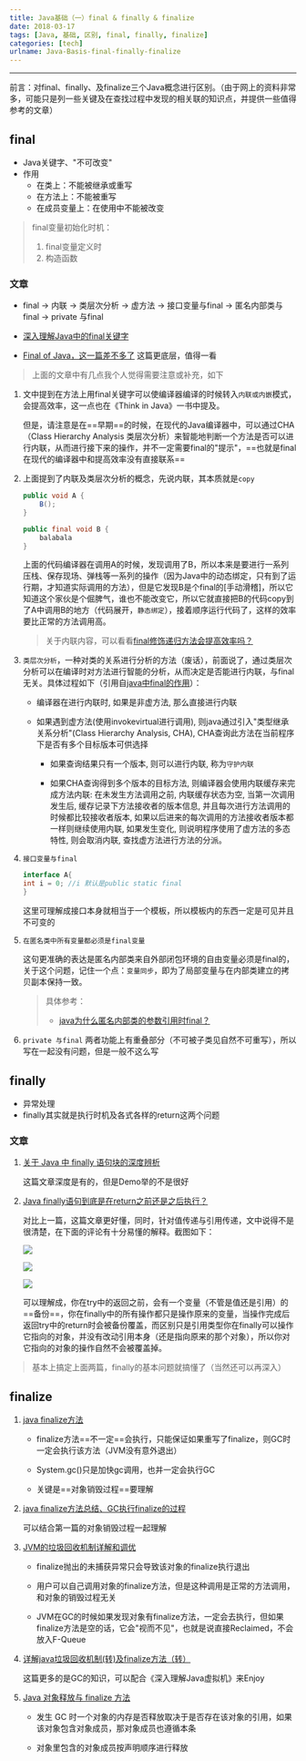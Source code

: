 ```yaml
---
title: Java基础（一）final & finally & finalize
date: 2018-03-17
tags: [Java, 基础, 区别, final, finally, finalize]
categories: [tech]
urlname: Java-Basis-final-finally-finalize
---
```

***

前言：对final、finally、及finalize三个Java概念进行区别。（由于网上的资料非常多，可能只是列一些关键及在查找过程中发现的相关联的知识点，并提供一些值得参考的文章）


<!--more-->

## final

-   Java关键字、"不可改变"
-   作用
    -   在类上：不能被继承或重写
    -   在方法上：不能被重写
    -   在成员变量上：在使用中不能被改变

>   final变量初始化时机：
>   1.  final变量定义时
>   2.  构造函数

### 文章

-   final -> 内联 -> 类层次分析 -> 虚方法 -> 接口变量与final -> 匿名内部类与final -> private 与final

-   [深入理解Java中的final关键字](http://www.importnew.com/7553.html)
-   [Final of Java，这一篇差不多了](https://www.jianshu.com/p/f68d6ef2dcf0) 
    这篇更底层，值得一看

>   上面的文章中有几点我个人觉得需要注意或补充，如下

1.  文中提到在方法上用final关键字可以使编译器编译的时候转入`内联或内嵌`模式，会提高效率，这一点也在《Think in Java》一书中提及。
    
    但是，请注意是在==早期==的时候，在现代的Java编译器中，可以通过CHA（Class Hierarchy Analysis 类层次分析）来智能地判断一个方法是否可以进行内联，从而进行接下来的操作，并不一定需要final的"提示"，==也就是final在现代的编译器中和提高效率没有直接联系==

2.  上面提到了内联及类层次分析的概念，先说内联，其本质就是`copy`

 
    ```Java
    public void A {
        B();
    }
    
    public final void B {
        balabala
    }
    ```
    
    上面的代码编译器在调用A的时候，发现调用了B，所以本来是要进行一系列压栈、保存现场、弹栈等一系列的操作（因为Java中的动态绑定，只有到了运行期，才知道实际调用的方法），但是它发现B是个final的[手动滑稽]，所以它知道这个家伙是个倔脾气，谁也不能改变它，所以它就直接把B的代码copy到了A中调用B的地方（代码展开，`静态绑定`），接着顺序运行代码了，这样的效率要比正常的方法调用高。

    >   关于内联内容，可以看看[final修饰递归方法会提高效率吗？](https://www.zhihu.com/question/66083114) 
 
    
3.  `类层次分析`，一种对类的关系进行分析的方法（废话），前面说了，通过类层次分析可以在编译时对方法进行智能的分析，从而决定是否能进行内联，与final无关。具体过程如下（引用自[java中final的作用](http://www.mamicode.com/info-detail-2206376.html)）：
    
    -   编译器在进行内联时, 如果是非虚方法, 那么直接进行内联

    -   如果遇到虚方法(使用invokevirtual进行调用), 则java通过引入"类型继承关系分析"(Class Hierarchy Analysis, CHA), CHA查询此方法在当前程序下是否有多个目标版本可供选择

        -   如果查询结果只有一个版本, 则可以进行内联, 称为`守护内联`

        -   如果CHA查询得到多个版本的目标方法, 则编译器会使用内联缓存来完成方法内联: 在未发生方法调用之前, 内联缓存状态为空, 当第一次调用发生后, 缓存记录下方法接收者的版本信息, 并且每次进行方法调用的时候都比较接收者版本, 如果以后进来的每次调用的方法接收者版本都一样则继续使用内联, 如果发生变化, 则说明程序使用了虚方法的多态特性, 则会取消内联, 查找虚方法进行方法的分派。


    
1.  `接口变量与final`
    
    ```java
    interface A{ 
    int i = 0; //i 默认是public static final
    }   
    ```
    这里可理解成接口本身就相当于一个模板，所以模板内的东西一定是可见并且不可变的
    
1.  `在匿名类中所有变量都必须是final变量`

    这句更准确的表达是匿名内部类来自外部闭包环境的自由变量必须是final的，关于这个问题，记住一个点：`变量同步`，即为了局部变量与在内部类建立的拷贝副本保持一致。

    >   具体参考：
    >   -   [java为什么匿名内部类的参数引用时final？](https://www.zhihu.com/question/21395848)

1. `private 与final`
    两者功能上有重叠部分（不可被子类见自然不可重写），所以写在一起没有问题，但是一般不这么写
    
## finally

-   异常处理
-   finally其实就是执行时机及各式各样的return这两个问题

### 文章

1.  [关于 Java 中 finally 语句块的深度辨析](https://www.ibm.com/developerworks/cn/java/j-lo-finally/)

    这篇文章深度是有的，但是Demo举的不是很好
    
2.  [Java finally语句到底是在return之前还是之后执行？](http://www.cnblogs.com/lanxuezaipiao/p/3440471.html)

    对比上一篇，这篇文章更好懂，同时，针对值传递与引用传递，文中说得不是很清楚，在下面的评论有十分易懂的解释。截图如下：
    
    ![](https://image-1251774567.cosgz.myqcloud.com/blog/2018-03-16-153954.jpg)
    
    ![](https://image-1251774567.cosgz.myqcloud.com/blog/2018-03-16-154113.jpg)
    
    ![](https://image-1251774567.cosgz.myqcloud.com/blog/2018-03-16-154145.jpg)
    
    可以理解成，你在try中的返回之前，会有一个变量（不管是值还是引用）的==备份==，你在finally中的所有操作都只是操作原来的变量，当操作完成后返回try中的return时会被备份覆盖，而区别只是引用类型你在finally可以操作它指向的对象，并没有改动引用本身（还是指向原来的那个对象），所以你对它指向的对象的操作自然不会被覆盖掉。
    
>   基本上搞定上面两篇，finally的基本问题就搞懂了（当然还可以再深入）    

## finalize

1.  [java finalize方法](https://basebase.github.io/2016/08/27/java-finalize%E6%96%B9%E6%B3%95/)

    -   finalize方法==不一定==会执行，只能保证如果重写了finalize，则GC时一定会执行该方法（JVM没有意外退出）
    
    -   System.gc()只是加快gc调用，也并一定会执行GC
    
    -   关键是==对象销毁过程==要理解

1. [java finalize方法总结、GC执行finalize的过程](http://bijian1013.iteye.com/blog/2288223)

    可以结合第一篇的对象销毁过程一起理解

1.  [JVM的垃圾回收机制详解和调优](http://developer.51cto.com/art/200607/29278_all.htm)

    -   finalize抛出的未捕获异常只会导致该对象的finalize执行退出

    -   用户可以自己调用对象的finalize方法，但是这种调用是正常的方法调用，和对象的销毁过程无关

    -   JVM在GC的时候如果发现对象有finalize方法，一定会去执行，但如果finalize方法是空的话，它会"视而不见"，也就是说直接Reclaimed，不会放入F-Queue

1.  [详解java垃圾回收机制(转)及finalize方法（转）](https://my.oschina.net/u/2297250/blog/383407)
    
    这篇更多的是GC的知识，可以配合《深入理解Java虚拟机》来Enjoy

1.  [Java 对象释放与 finalize 方法](http://mazhuang.org/2015/12/15/java-object-finalize/)

    -   发生 GC 时一个对象的内存是否释放取决于是否存在该对象的引用，如果该对象包含对象成员，那对象成员也遵循本条
    
    -   对象里包含的对象成员按声明顺序进行释放

